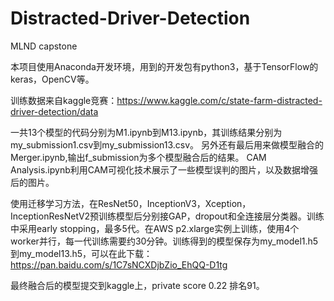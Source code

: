 # Distracted-Driver-Detection
MLND capstone

本项目使用Anaconda开发环境，用到的开发包有python3，基于TensorFlow的keras，OpenCV等。

训练数据来自kaggle竞赛：https://www.kaggle.com/c/state-farm-distracted-driver-detection/data

一共13个模型的代码分别为M1.ipynb到M13.ipynb，其训练结果分别为my_submission1.csv到my_submission13.csv。
另外还有最后用来做模型融合的Merger.ipynb,输出f_submission为多个模型融合后的结果。
CAM Analysis.ipynb利用CAM可视化技术展示了一些模型误判的图片，以及数据增强后的图片。

使用迁移学习方法，在ResNet50，InceptionV3，Xception，InceptionResNetV2预训练模型后分别接GAP，dropout和全连接层分类器。训练中采用early stopping，最多5代。在AWS p2.xlarge实例上训练，使用4个worker并行，每一代训练需要约30分钟。训练得到的模型保存为my_model1.h5到my_model13.h5，可以在此下载：https://pan.baidu.com/s/1C7sNCXDjbZio_EhQQ-D1tg

最终融合后的模型提交到kaggle上，private score 0.22 排名91。
